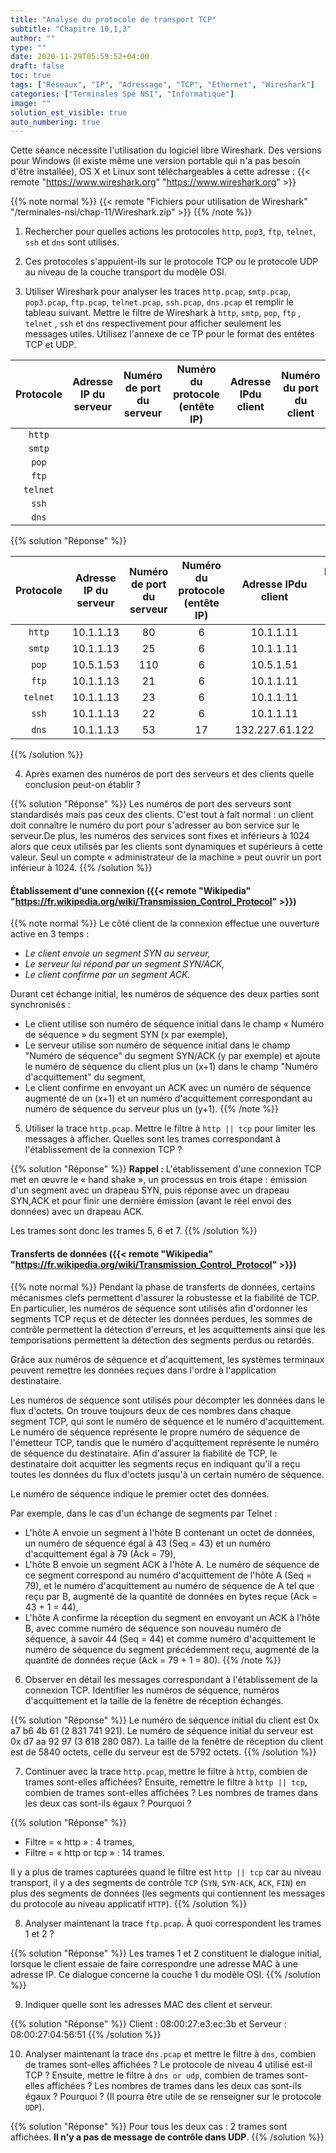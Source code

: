 ```yaml
---
title: "Analyse du protocole de transport TCP"
subtitle: "Chapitre 10,1,3"
author: ""
type: ""
date: 2020-11-29T05:59:52+04:00
draft: false
toc: true
tags: ["Réseaux", "IP", "Adressage", "TCP", "Ethernet", "Wireshark"]
categories: ["Terminales Spé NSI", "Informatique"]
image: ""
solution_est_visible: true
auto_numbering: true
---
```


Cette séance nécessite l'utilisation du logiciel libre Wireshark. Des
versions pour Windows (il existe même une version portable qui n'a pas besoin
d'être installée), OS X et Linux sont téléchargeables à cette adresse :
{{< remote "https://www.wireshark.org" "https://www.wireshark.org" >}}

{{% note normal %}}
{{< remote "Fichiers pour utilisation de Wireshark" "/terminales-nsi/chap-11/Wireshark.zip" >}}
{{% /note %}}

1. Rechercher pour quelles actions les protocoles `http`, `pop3`, `ftp`, `telnet`, `ssh` et `dns` sont utilisés.

2. Ces protocoles s'appuient-ils sur le protocole TCP ou le protocole UDP au niveau de
la couche transport du modèle OSI.

3. Utiliser Wireshark pour analyser les traces `http.pcap`, `smtp.pcap`, `pop3.pcap`, `ftp.pcap`, `telnet.pcap`, `ssh.pcap`, `dns.pcap` et remplir le tableau suivant.
Mettre le filtre de Wireshark à `http`, `smtp`, `pop`, `ftp` , `telnet` , `ssh` et `dns` respectivement pour afficher seulement les messages utiles.
Utilisez l'annexe de ce TP pour le format des entêtes TCP et UDP.

| **Protocole** | **Adresse IP du serveur** | **Numéro de port du serveur** |  **Numéro du protocole (entête IP)** |  **Adresse IPdu client** | **Numéro du port du client** |
| :----:| :----:| :----:| :----:| :----:| :----:|
| `http` | | | | | |
| `smtp` | | | | | |
| `pop` | | | | | |
| `ftp` | | | | | |
| `telnet` | | | | | |
| `ssh` | | | | | |
| `dns` | | | | | |

{{% solution "Réponse" %}}

| **Protocole** | **Adresse IP du serveur** | **Numéro de port du serveur** |  **Numéro du protocole (entête IP)** |  **Adresse IPdu client** | **Numéro du port du client** |
| :----:| :----:| :----:| :----:| :----:| :----:|
| `http` | 10.1.1.13 |80 | 6 | 10.1.1.11 |47756 |
| `smtp` | 10.1.1.13 | 25 | 6 | 10.1.1.11 | 60506 |
| `pop` | 10.5.1.53 | 110 | 6 | 10.5.1.51 | 39192 |
| `ftp` | 10.1.1.13 | 21 | 6 | 10.1.1.11 | 54670 |
| `telnet` | 10.1.1.13 | 23| 6 | 10.1.1.11 | 38283 |
| `ssh` | 10.1.1.13 | 22 | 6 | 10.1.1.11 | 38257 |
| `dns` | 10.1.1.13 | 53 | 17 | 132.227.61.122 | 34053 |

{{% /solution %}}

4. Après examen des numéros de port des serveurs et des clients quelle conclusion peut-on établir ?

{{% solution "Réponse" %}}
Les numéros de port des serveurs sont standardisés mais pas ceux des
clients. C'est tout à fait normal : un client doit connaître le numéro du
port pour s'adresser au bon service sur le serveur.De plus, les numéros des
services sont fixes et inférieurs à 1024 alors que ceux utilisés par les
clients sont dynamiques et supérieurs à cette valeur. Seul un compte «
administrateur de la machine » peut ouvrir un port inférieur à 1024.
{{% /solution %}}

#### Établissement d'une connexion ({{< remote "Wikipedia" "https://fr.wikipedia.org/wiki/Transmission_Control_Protocol" >}})

{{% note normal %}}
Le côté client de la connexion effectue une ouverture active en 3 temps :

* *Le client envoie un segment SYN au serveur,*
* *Le serveur lui répond par un segment SYN/ACK,*
* *Le client confirme par un segment ACK.*

Durant cet échange initial, les numéros de séquence des deux parties sont
synchronisés :

* Le client utilise son numéro de séquence initial dans le champ « Numéro
  de séquence » du segment SYN (x par exemple),
* Le serveur utilise son numéro de séquence initial dans le champ "Numéro
  de séquence" du segment SYN/ACK (y par exemple) et ajoute le numéro de
  séquence du client plus un (x+1) dans le champ "Numéro d'acquittement" du
  segment,
* Le client confirme en envoyant un ACK avec un numéro de séquence augmenté
  de un (x+1) et un numéro d'acquittement correspondant au numéro de
  séquence du serveur plus un (y+1).
{{% /note %}}

5. Utiliser la trace `http.pcap`. Mettre le filtre à `http || tcp` pour limiter les messages à afficher. Quelles sont les trames correspondant à l'établissement de la connexion TCP ?

{{% solution "Réponse" %}}
**Rappel :**  L'établissement d'une connexion TCP met en œuvre le « hand
shake », un processus en trois étape : émission d'un segment avec un drapeau
SYN, puis réponse avec un drapeau SYN,ACK et pour finir une dernière
émission (avant le réel envoi des données) avec un drapeau ACK.

Les trames sont donc les trames 5, 6 et 7.
{{% /solution %}}

#### Transferts de données ({{< remote "Wikipedia" "https://fr.wikipedia.org/wiki/Transmission_Control_Protocol" >}})

{{% note normal %}}
Pendant la phase de transferts de données, certains mécanismes clefs
permettent d'assurer la robustesse et la fiabilité de TCP. En particulier, les
numéros de séquence sont utilisés afin d'ordonner les segments TCP reçus et
de détecter les données perdues, les sommes de contrôle permettent la
détection d'erreurs, et les acquittements ainsi que les temporisations
permettent la détection des segments perdus ou retardés.

Grâce aux numéros de séquence et d'acquittement, les systèmes terminaux
peuvent remettre les données reçues dans l'ordre à l'application
destinataire.

Les numéros de séquence sont utilisés pour décompter les données dans le
flux d'octets. On trouve toujours deux de ces nombres dans chaque segment TCP,
qui sont le numéro de séquence et le numéro d'acquittement. Le numéro de
séquence représente le propre numéro de séquence de l'émetteur TCP, tandis
que le numéro d'acquittement représente le numéro de séquence du
destinataire. Afin d'assurer la fiabilité de TCP, le destinataire doit
acquitter les segments reçus en indiquant qu'il a reçu toutes les données du
flux d'octets jusqu'à un certain numéro de séquence.

Le numéro de séquence indique le premier octet des données.

Par exemple, dans le cas d'un échange de segments par Telnet :

* L'hôte A envoie un segment à l'hôte B contenant un octet de données, un
  numéro de séquence égal à 43 (Seq = 43) et un numéro d'acquittement
  égal à 79 (Ack = 79),
* L'hôte B envoie un segment ACK à l'hôte A. Le numéro de séquence de ce
  segment correspond au numéro d'acquittement de l'hôte A (Seq = 79), et le
  numéro d'acquittement au numéro de séquence de A tel que reçu par B,
  augmenté de la quantité de données en bytes reçue (Ack = 43 + 1 = 44),
* L'hôte A confirme la réception du segment en envoyant un ACK à l'hôte B,
  avec comme numéro de séquence son nouveau numéro de séquence, à savoir
  44 (Seq = 44) et comme numéro d'acquittement le numéro de séquence du
  segment précédemment reçu, augmenté de la quantité de données reçue
  (Ack = 79 + 1 = 80).
{{% /note %}}

6. Observer en détail les messages correspondant à l'établissement de la
connexion TCP. Identifier les numéros de séquence, numéros d'acquittement et
la taille de la fenêtre de réception échangés.

{{% solution "Réponse" %}}
Le numéro de séquence initial du client est 0x a7 b6 4b 61 (2 831 741
921).
Le numéro de séquence initial du serveur est 0x d7 aa 92 97 (3 618 280
087).
La taille de la fenêtre de réception du client est de 5840 octets, celle
du serveur est de 5792 octets.
{{% /solution %}}

7. Continuer avec la trace `http.pcap`, mettre le filtre à `http`,
combien de trames sont-elles affichées? Ensuite, remettre le filtre à `http || tcp`, combien de trames sont-elles affichées ? Les nombres de trames dans les deux cas sont-ils égaux ? Pourquoi ?

{{% solution "Réponse" %}}

* Filtre = « http » : 4 trames,
* Filtre = « http or tcp » : 14 trames.

Il y a plus de trames capturées quand le filtre est `http || tcp` car
au niveau transport, il y a des segments de contrôle `TCP`  (`SYN`, `SYN-ACK`, `ACK`, `FIN`) en plus des segments de données (les segments qui contiennent les messages du protocole au niveau applicatif `HTTP`).
{{% /solution %}}

8. Analyser maintenant la trace `ftp.pcap`. À quoi correspondent les trames 1
et 2 ?

{{% solution "Réponse" %}}
Les trames 1 et 2 constituent le dialogue initial, lorsque le client essaie de
faire correspondre une adresse MAC à une adresse IP. Ce dialogue concerne la
couche 1 du modèle OSI.
{{% /solution %}}

9. Indiquer quelle sont les adresses MAC des client et serveur.

{{% solution "Réponse" %}}
Client : 08:00:27:e3:ec:3b et Serveur : 08:00:27:04:56:51
{{% /solution %}}

10. Analyser maintenant la trace `dns.pcap` et mettre le filtre à `dns`,
combien de trames sont-elles affichées ? Le protocole de niveau 4 utilisé
est-il TCP ?
Ensuite, mettre le filtre à `dns or udp`, combien de trames sont-elles affichées ? Les nombres de trames dans les deux cas sont-ils égaux ? Pourquoi ? (Il pourra être utile de se renseigner sur le protocole `UDP`).

{{% solution "Réponse" %}}
Pour tous les deux cas : 2 trames sont affichées. **Il n'y a pas de message
de contrôle dans UDP**.
{{% /solution %}}
